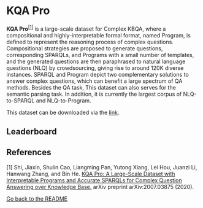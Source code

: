 # KQA Pro

**KQA Pro**<sup>[[1]](#myfootnote1)</sup> is a large-scale dataset for Complex KBQA, where a compositional and highly-interpretable formal format, named Program, is defined to represent the reasoning process of complex questions. 
Compositional strategies are proposed to generate questions, corresponding SPARQLs, and Programs with a small number of templates, and the generated questions are then paraphrased to natural language questions (NLQ) 
by crowdsourcing, giving rise to around 120K diverse instances. SPARQL and Program depict two complementary solutions to answer complex questions, which can benefit a large spectrum of QA methods. Besides the QA task, 
This dataset can also serves for the semantic parsing task. In addition, it is currently the largest corpus of NLQ-to-SPARQL and NLQ-to-Program.

This dataset can be downloaded via the [link](http://thukeg.gitee.io/kqa-pro/).

## Leaderboard


## References
<a name="myfootnote1">[1]</a> Shi, Jiaxin, Shulin Cao, Liangming Pan, Yutong Xiang, Lei Hou, Juanzi Li, Hanwang Zhang, and Bin He. [KQA Pro: A Large-Scale Dataset with Interpretable Programs and Accurate SPARQLs for Complex Question Answering over Knowledge Base.](https://arxiv.org/pdf/2007.03875.pdf) arXiv preprint arXiv:2007.03875 (2020).


[Go back to the README](../README.md)